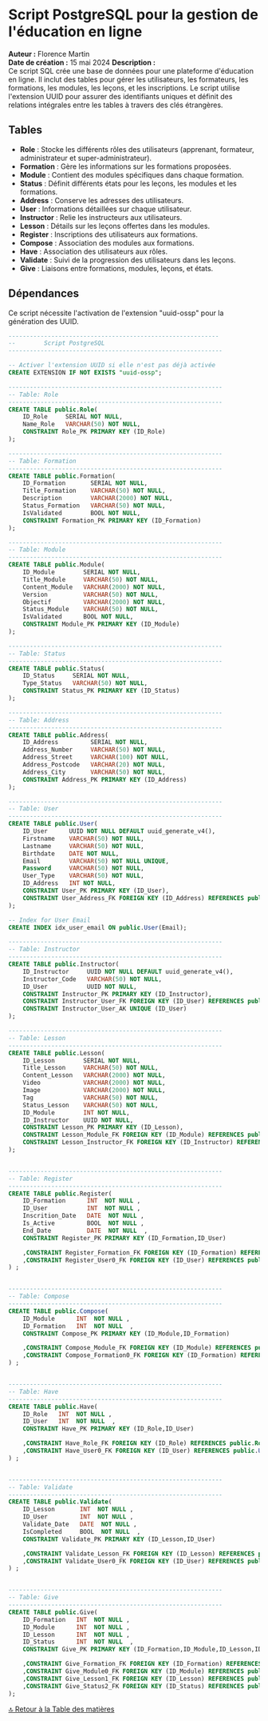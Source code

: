 # Script PostgreSQL pour la gestion de l'éducation en ligne

**Auteur :** Florence Martin  
**Date de création :** 15 mai 2024
**Description :**  
Ce script SQL crée une base de données pour une plateforme d'éducation en ligne. Il inclut des tables pour gérer les utilisateurs, les formateurs, les formations, les modules, les leçons, et les inscriptions. Le script utilise l'extension UUID pour assurer des identifiants uniques et définit des relations intégrales entre les tables à travers des clés étrangères.

## Tables

- **Role** : Stocke les différents rôles des utilisateurs (apprenant, formateur, administrateur et super-administrateur).
- **Formation** : Gère les informations sur les formations proposées.
- **Module** : Contient des modules spécifiques dans chaque formation.
- **Status** : Définit différents états pour les leçons, les modules et les formations.
- **Address** : Conserve les adresses des utilisateurs.
- **User** : Informations détaillées sur chaque utilisateur.
- **Instructor** : Relie les instructeurs aux utilisateurs.
- **Lesson** : Détails sur les leçons offertes dans les modules.
- **Register** : Inscriptions des utilisateurs aux formations.
- **Compose** : Association des modules aux formations.
- **Have** : Association des utilisateurs aux rôles.
- **Validate** : Suivi de la progression des utilisateurs dans les leçons.
- **Give** : Liaisons entre formations, modules, leçons, et états.

## Dépendances

Ce script nécessite l'activation de l'extension "uuid-ossp" pour la génération des UUID.

```sql
-----------------------------------------------------------
--        Script PostgreSQL
------------------------------------------------------------

-- Activer l'extension UUID si elle n'est pas déjà activée
CREATE EXTENSION IF NOT EXISTS "uuid-ossp";

------------------------------------------------------------
-- Table: Role
------------------------------------------------------------
CREATE TABLE public.Role(
    ID_Role     SERIAL NOT NULL,
    Name_Role   VARCHAR(50) NOT NULL,
    CONSTRAINT Role_PK PRIMARY KEY (ID_Role)
);

------------------------------------------------------------
-- Table: Formation
------------------------------------------------------------
CREATE TABLE public.Formation(
    ID_Formation       SERIAL NOT NULL,
    Title_Formation    VARCHAR(50) NOT NULL,
    Description        VARCHAR(2000) NOT NULL,
    Status_Formation   VARCHAR(50) NOT NULL,
    IsValidated        BOOL NOT NULL,
    CONSTRAINT Formation_PK PRIMARY KEY (ID_Formation)
);

------------------------------------------------------------
-- Table: Module
------------------------------------------------------------
CREATE TABLE public.Module(
    ID_Module        SERIAL NOT NULL,
    Title_Module     VARCHAR(50) NOT NULL,
    Content_Module   VARCHAR(2000) NOT NULL,
    Version          VARCHAR(50) NOT NULL,
    Objectif         VARCHAR(2000) NOT NULL,
    Status_Module    VARCHAR(50) NOT NULL,
    IsValidated      BOOL NOT NULL,
    CONSTRAINT Module_PK PRIMARY KEY (ID_Module)
);

------------------------------------------------------------
-- Table: Status
------------------------------------------------------------
CREATE TABLE public.Status(
    ID_Status     SERIAL NOT NULL,
    Type_Status   VARCHAR(50) NOT NULL,
    CONSTRAINT Status_PK PRIMARY KEY (ID_Status)
);

------------------------------------------------------------
-- Table: Address
------------------------------------------------------------
CREATE TABLE public.Address(
    ID_Address         SERIAL NOT NULL,
    Address_Number     VARCHAR(50) NOT NULL,
    Address_Street     VARCHAR(100) NOT NULL,
    Address_Postcode   VARCHAR(20) NOT NULL,
    Address_City       VARCHAR(50) NOT NULL,
    CONSTRAINT Address_PK PRIMARY KEY (ID_Address)
);

------------------------------------------------------------
-- Table: User
------------------------------------------------------------
CREATE TABLE public.User(
    ID_User      UUID NOT NULL DEFAULT uuid_generate_v4(),
    Firstname    VARCHAR(50) NOT NULL,
    Lastname     VARCHAR(50) NOT NULL,
    Birthdate    DATE NOT NULL,
    Email        VARCHAR(50) NOT NULL UNIQUE,
    Password     VARCHAR(50) NOT NULL,
    User_Type    VARCHAR(50) NOT NULL,
    ID_Address   INT NOT NULL,
    CONSTRAINT User_PK PRIMARY KEY (ID_User),
    CONSTRAINT User_Address_FK FOREIGN KEY (ID_Address) REFERENCES public.Address(ID_Address)
);

-- Index for User Email
CREATE INDEX idx_user_email ON public.User(Email);

------------------------------------------------------------
-- Table: Instructor
------------------------------------------------------------
CREATE TABLE public.Instructor(
    ID_Instructor     UUID NOT NULL DEFAULT uuid_generate_v4(),
    Instructor_Code   VARCHAR(50) NOT NULL,
    ID_User           UUID NOT NULL,
    CONSTRAINT Instructor_PK PRIMARY KEY (ID_Instructor),
    CONSTRAINT Instructor_User_FK FOREIGN KEY (ID_User) REFERENCES public.User(ID_User),
    CONSTRAINT Instructor_User_AK UNIQUE (ID_User)
);

------------------------------------------------------------
-- Table: Lesson
------------------------------------------------------------
CREATE TABLE public.Lesson(
    ID_Lesson        SERIAL NOT NULL,
    Title_Lesson     VARCHAR(50) NOT NULL,
    Content_Lesson   VARCHAR(2000) NOT NULL,
    Video            VARCHAR(2000) NOT NULL,
    Image            VARCHAR(2000) NOT NULL,
    Tag              VARCHAR(50) NOT NULL,
    Status_Lesson    VARCHAR(50) NOT NULL,
    ID_Module        INT NOT NULL,
    ID_Instructor    UUID NOT NULL,
    CONSTRAINT Lesson_PK PRIMARY KEY (ID_Lesson),
    CONSTRAINT Lesson_Module_FK FOREIGN KEY (ID_Module) REFERENCES public.Module(ID_Module),
    CONSTRAINT Lesson_Instructor_FK FOREIGN KEY (ID_Instructor) REFERENCES public.Instructor(ID_Instructor)
);


------------------------------------------------------------
-- Table: Register
------------------------------------------------------------
CREATE TABLE public.Register(
	ID_Formation      INT  NOT NULL ,
	ID_User           INT  NOT NULL ,
	Inscrition_Date   DATE  NOT NULL ,
	Is_Active         BOOL  NOT NULL ,
	End_Date          DATE  NOT NULL  ,
	CONSTRAINT Register_PK PRIMARY KEY (ID_Formation,ID_User)

	,CONSTRAINT Register_Formation_FK FOREIGN KEY (ID_Formation) REFERENCES public.Formation(ID_Formation)
	,CONSTRAINT Register_User0_FK FOREIGN KEY (ID_User) REFERENCES public.User(ID_User)
) ;


------------------------------------------------------------
-- Table: Compose
------------------------------------------------------------
CREATE TABLE public.Compose(
	ID_Module      INT  NOT NULL ,
	ID_Formation   INT  NOT NULL  ,
	CONSTRAINT Compose_PK PRIMARY KEY (ID_Module,ID_Formation)

	,CONSTRAINT Compose_Module_FK FOREIGN KEY (ID_Module) REFERENCES public.Module(ID_Module)
	,CONSTRAINT Compose_Formation0_FK FOREIGN KEY (ID_Formation) REFERENCES public.Formation(ID_Formation)
) ;


------------------------------------------------------------
-- Table: Have
------------------------------------------------------------
CREATE TABLE public.Have(
	ID_Role   INT  NOT NULL ,
	ID_User   INT  NOT NULL  ,
	CONSTRAINT Have_PK PRIMARY KEY (ID_Role,ID_User)

	,CONSTRAINT Have_Role_FK FOREIGN KEY (ID_Role) REFERENCES public.Role(ID_Role)
	,CONSTRAINT Have_User0_FK FOREIGN KEY (ID_User) REFERENCES public.User(ID_User)
) ;


------------------------------------------------------------
-- Table: Validate
------------------------------------------------------------
CREATE TABLE public.Validate(
	ID_Lesson       INT  NOT NULL ,
	ID_User         INT  NOT NULL ,
	Validate_Date   DATE  NOT NULL ,
	IsCompleted     BOOL  NOT NULL  ,
	CONSTRAINT Validate_PK PRIMARY KEY (ID_Lesson,ID_User)

	,CONSTRAINT Validate_Lesson_FK FOREIGN KEY (ID_Lesson) REFERENCES public.Lesson(ID_Lesson)
	,CONSTRAINT Validate_User0_FK FOREIGN KEY (ID_User) REFERENCES public.User(ID_User)
) ;


------------------------------------------------------------
-- Table: Give
------------------------------------------------------------
CREATE TABLE public.Give(
	ID_Formation   INT  NOT NULL ,
	ID_Module      INT  NOT NULL ,
	ID_Lesson      INT  NOT NULL ,
	ID_Status      INT  NOT NULL  ,
	CONSTRAINT Give_PK PRIMARY KEY (ID_Formation,ID_Module,ID_Lesson,ID_Status)

	,CONSTRAINT Give_Formation_FK FOREIGN KEY (ID_Formation) REFERENCES public.Formation(ID_Formation)
	,CONSTRAINT Give_Module0_FK FOREIGN KEY (ID_Module) REFERENCES public.Module(ID_Module)
	,CONSTRAINT Give_Lesson1_FK FOREIGN KEY (ID_Lesson) REFERENCES public.Lesson(ID_Lesson)
	,CONSTRAINT Give_Status2_FK FOREIGN KEY (ID_Status) REFERENCES public.Status(ID_Status)
);

```

[🔝 Retour à la Table des matières](../../README.md#table-des-matieres)
